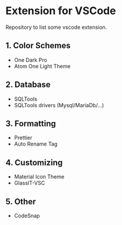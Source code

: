 # Extension for VSCode
Repository to list some vscode extension.

## 1. Color Schemes
- One Dark Pro
- Atom One Light Theme

## 2. Database
- SQLTools
- SQLTools drivers (Mysql/MariaDb/...)

## 3. Formatting
- Prettier
- Auto Rename Tag

## 4. Customizing
- Material Icon Theme
- GlassIT-VSC

## 5. Other
- CodeSnap
